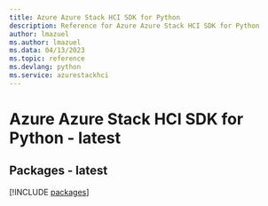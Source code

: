 ```yaml
---
title: Azure Azure Stack HCI SDK for Python
description: Reference for Azure Azure Stack HCI SDK for Python
author: lmazuel
ms.author: lmazuel
ms.data: 04/13/2023
ms.topic: reference
ms.devlang: python
ms.service: azurestackhci
---
```

# Azure Azure Stack HCI SDK for Python - latest
## Packages - latest
[!INCLUDE [packages](azure-stack-hci-index.md)]